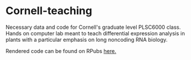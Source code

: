 # Cornell-teaching
Necessary data and code for Cornell's graduate level PLSC6000 class. Hands on computer lab meant to teach differential expression analysis in plants with a particular emphasis on long noncoding RNA biology.

Rendered code can be found on RPubs [here.](https://rpubs.com/kylepalos/1286562)
